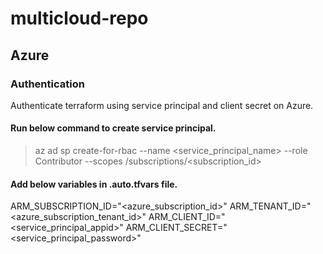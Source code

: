 # multicloud-repo


## Azure

### Authentication

Authenticate terraform using service principal and client secret on Azure.

#### Run below command to create service principal.

> az ad sp create-for-rbac --name <service_principal_name> --role Contributor --scopes /subscriptions/<subscription_id>

#### Add below variables in .auto.tfvars file.

ARM_SUBSCRIPTION_ID="<azure_subscription_id>"
ARM_TENANT_ID="<azure_subscription_tenant_id>"
ARM_CLIENT_ID="<service_principal_appid>"
ARM_CLIENT_SECRET="<service_principal_password>"
